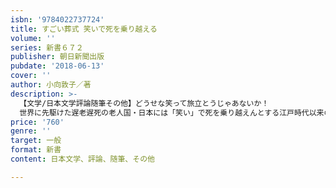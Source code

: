 ```yaml
---
isbn: '9784022737724'
title: すごい葬式 笑いで死を乗り越える
volume: ''
series: 新書６７２
publisher: 朝日新聞出版
pubdate: '2018-06-13'
cover: ''
author: 小向敦子／著
description: >-
  【文学/日本文学評論随筆その他】どうせな笑って旅立とうじゃあないか！
  世界に先駆けた遅老遅死の老人国・日本には「笑い」で死を乗り越えんとする江戸時代以来の「粋な」葬送文化があり、その系譜は新しい葬儀のかたちとして現代に息づく。気鋭の老人学者が新しい「死に方の哲学」を提示。
price: '760'
genre: ''
target: 一般
format: 新書
content: 日本文学、評論、随筆、その他

---
```

